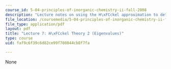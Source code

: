```yaml
---
course_id: 5-04-principles-of-inorganic-chemistry-ii-fall-2008
description: "Lecture notes on using the H\xFCckel approximation to determine eigenvalues."
file_location: /coursemedia/5-04-principles-of-inorganic-chemistry-ii-fall-2008/faf9c6f39c6d82ce99f708844cb8f7fa_Lecture_7.pdf
file_type: application/pdf
layout: pdf
title: "Lecture 7: H\xFCckel Theory 2 (Eigenvalues)"
type: course
uid: faf9c6f39c6d82ce99f708844cb8f7fa

---
```

None